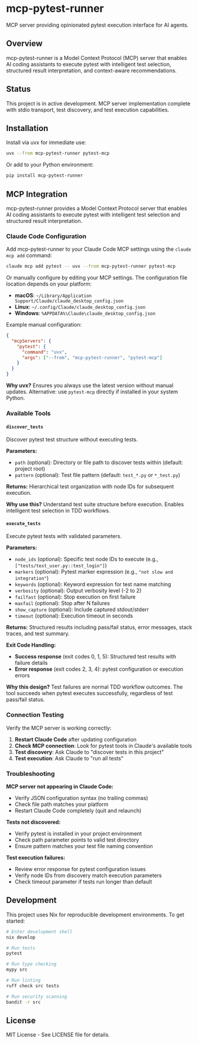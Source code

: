 # mcp-pytest-runner

MCP server providing opinionated pytest execution interface for AI agents.

## Overview

mcp-pytest-runner is a Model Context Protocol (MCP) server that enables AI coding assistants to execute pytest with intelligent test selection, structured result interpretation, and context-aware recommendations.

## Status

This project is in active development. MCP server implementation complete with stdio transport, test discovery, and test execution capabilities.

## Installation

Install via uvx for immediate use:

```bash
uvx --from mcp-pytest-runner pytest-mcp
```

Or add to your Python environment:

```bash
pip install mcp-pytest-runner
```

## MCP Integration

mcp-pytest-runner provides a Model Context Protocol server that enables AI coding assistants to execute pytest with intelligent test selection and structured result interpretation.

### Claude Code Configuration

Add mcp-pytest-runner to your Claude Code MCP settings using the `claude mcp add` command:

```bash
claude mcp add pytest -- uvx --from mcp-pytest-runner pytest-mcp
```

Or manually configure by editing your MCP settings. The configuration file location depends on your platform:

- **macOS**: `~/Library/Application Support/Claude/claude_desktop_config.json`
- **Linux**: `~/.config/Claude/claude_desktop_config.json`
- **Windows**: `%APPDATA%\Claude\claude_desktop_config.json`

Example manual configuration:

```json
{
  "mcpServers": {
    "pytest": {
      "command": "uvx",
      "args": ["--from", "mcp-pytest-runner", "pytest-mcp"]
    }
  }
}
```

**Why uvx?** Ensures you always use the latest version without manual updates. Alternative: use `pytest-mcp` directly if installed in your system Python.

### Available Tools

#### `discover_tests`

Discover pytest test structure without executing tests.

**Parameters:**
- `path` (optional): Directory or file path to discover tests within (default: project root)
- `pattern` (optional): Test file pattern (default: `test_*.py` or `*_test.py`)

**Returns:** Hierarchical test organization with node IDs for subsequent execution.

**Why use this?** Understand test suite structure before execution. Enables intelligent test selection in TDD workflows.

#### `execute_tests`

Execute pytest tests with validated parameters.

**Parameters:**
- `node_ids` (optional): Specific test node IDs to execute (e.g., `["tests/test_user.py::test_login"]`)
- `markers` (optional): Pytest marker expression (e.g., `"not slow and integration"`)
- `keywords` (optional): Keyword expression for test name matching
- `verbosity` (optional): Output verbosity level (-2 to 2)
- `failfast` (optional): Stop execution on first failure
- `maxfail` (optional): Stop after N failures
- `show_capture` (optional): Include captured stdout/stderr
- `timeout` (optional): Execution timeout in seconds

**Returns:** Structured results including pass/fail status, error messages, stack traces, and test summary.

**Exit Code Handling:**
- **Success response** (exit codes 0, 1, 5): Structured test results with failure details
- **Error response** (exit codes 2, 3, 4): pytest configuration or execution errors

**Why this design?** Test failures are normal TDD workflow outcomes. The tool succeeds when pytest executes successfully, regardless of test pass/fail status.

### Connection Testing

Verify the MCP server is working correctly:

1. **Restart Claude Code** after updating configuration
2. **Check MCP connection**: Look for pytest tools in Claude's available tools
3. **Test discovery**: Ask Claude to "discover tests in this project"
4. **Test execution**: Ask Claude to "run all tests"

### Troubleshooting

**MCP server not appearing in Claude Code:**
- Verify JSON configuration syntax (no trailing commas)
- Check file path matches your platform
- Restart Claude Code completely (quit and relaunch)

**Tests not discovered:**
- Verify pytest is installed in your project environment
- Check path parameter points to valid test directory
- Ensure pattern matches your test file naming convention

**Test execution failures:**
- Review error response for pytest configuration issues
- Verify node IDs from discovery match execution parameters
- Check timeout parameter if tests run longer than default

## Development

This project uses Nix for reproducible development environments. To get started:

```bash
# Enter development shell
nix develop

# Run tests
pytest

# Run type checking
mypy src

# Run linting
ruff check src tests

# Run security scanning
bandit -r src
```

## License

MIT License - See LICENSE file for details.
